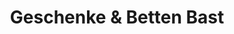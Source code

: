 ---
title: "Geschenke & Betten Bast"
url: /steinfeld-pfalz/geschenke-und-betten-bast/
shop: Raumausstattung
---